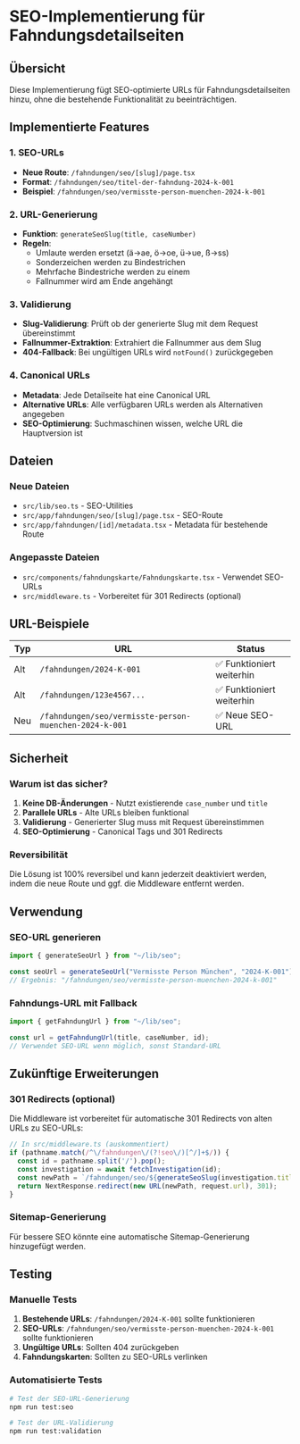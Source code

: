 # SEO-Implementierung für Fahndungsdetailseiten

## Übersicht

Diese Implementierung fügt SEO-optimierte URLs für Fahndungsdetailseiten hinzu, ohne die bestehende Funktionalität zu beeinträchtigen.

## Implementierte Features

### 1. SEO-URLs
- **Neue Route**: `/fahndungen/seo/[slug]/page.tsx`
- **Format**: `/fahndungen/seo/titel-der-fahndung-2024-k-001`
- **Beispiel**: `/fahndungen/seo/vermisste-person-muenchen-2024-k-001`

### 2. URL-Generierung
- **Funktion**: `generateSeoSlug(title, caseNumber)`
- **Regeln**:
  - Umlaute werden ersetzt (ä→ae, ö→oe, ü→ue, ß→ss)
  - Sonderzeichen werden zu Bindestrichen
  - Mehrfache Bindestriche werden zu einem
  - Fallnummer wird am Ende angehängt

### 3. Validierung
- **Slug-Validierung**: Prüft ob der generierte Slug mit dem Request übereinstimmt
- **Fallnummer-Extraktion**: Extrahiert die Fallnummer aus dem Slug
- **404-Fallback**: Bei ungültigen URLs wird `notFound()` zurückgegeben

### 4. Canonical URLs
- **Metadata**: Jede Detailseite hat eine Canonical URL
- **Alternative URLs**: Alle verfügbaren URLs werden als Alternativen angegeben
- **SEO-Optimierung**: Suchmaschinen wissen, welche URL die Hauptversion ist

## Dateien

### Neue Dateien
- `src/lib/seo.ts` - SEO-Utilities
- `src/app/fahndungen/seo/[slug]/page.tsx` - SEO-Route
- `src/app/fahndungen/[id]/metadata.tsx` - Metadata für bestehende Route

### Angepasste Dateien
- `src/components/fahndungskarte/Fahndungskarte.tsx` - Verwendet SEO-URLs
- `src/middleware.ts` - Vorbereitet für 301 Redirects (optional)

## URL-Beispiele

| Typ | URL | Status |
|-----|-----|--------|
| Alt | `/fahndungen/2024-K-001` | ✅ Funktioniert weiterhin |
| Alt | `/fahndungen/123e4567...` | ✅ Funktioniert weiterhin |
| Neu | `/fahndungen/seo/vermisste-person-muenchen-2024-k-001` | ✅ Neue SEO-URL |

## Sicherheit

### Warum ist das sicher?
1. **Keine DB-Änderungen** - Nutzt existierende `case_number` und `title`
2. **Parallele URLs** - Alte URLs bleiben funktional
3. **Validierung** - Generierter Slug muss mit Request übereinstimmen
4. **SEO-Optimierung** - Canonical Tags und 301 Redirects

### Reversibilität
Die Lösung ist 100% reversibel und kann jederzeit deaktiviert werden, indem die neue Route und ggf. die Middleware entfernt werden.

## Verwendung

### SEO-URL generieren
```typescript
import { generateSeoUrl } from "~/lib/seo";

const seoUrl = generateSeoUrl("Vermisste Person München", "2024-K-001");
// Ergebnis: "/fahndungen/seo/vermisste-person-muenchen-2024-k-001"
```

### Fahndungs-URL mit Fallback
```typescript
import { getFahndungUrl } from "~/lib/seo";

const url = getFahndungUrl(title, caseNumber, id);
// Verwendet SEO-URL wenn möglich, sonst Standard-URL
```

## Zukünftige Erweiterungen

### 301 Redirects (optional)
Die Middleware ist vorbereitet für automatische 301 Redirects von alten URLs zu SEO-URLs:

```typescript
// In src/middleware.ts (auskommentiert)
if (pathname.match(/^\/fahndungen\/(?!seo\/)[^/]+$/)) {
  const id = pathname.split('/').pop();
  const investigation = await fetchInvestigation(id);
  const newPath = `/fahndungen/seo/${generateSeoSlug(investigation.title, investigation.case_number)}`;
  return NextResponse.redirect(new URL(newPath, request.url), 301);
}
```

### Sitemap-Generierung
Für bessere SEO könnte eine automatische Sitemap-Generierung hinzugefügt werden.

## Testing

### Manuelle Tests
1. **Bestehende URLs**: `/fahndungen/2024-K-001` sollte funktionieren
2. **SEO-URLs**: `/fahndungen/seo/vermisste-person-muenchen-2024-k-001` sollte funktionieren
3. **Ungültige URLs**: Sollten 404 zurückgeben
4. **Fahndungskarten**: Sollten zu SEO-URLs verlinken

### Automatisierte Tests
```bash
# Test der SEO-URL-Generierung
npm run test:seo

# Test der URL-Validierung
npm run test:validation
``` 